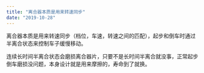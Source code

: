 ```yaml
---
title: "离合器本质是用来转速同步"
date: "2019-10-28"
---
```


离合器本质是用来转速同步（档位，车速，转速之间的匹配），起步和倒车时通过半离合状态来控制车子缓慢移动。

连续长时间半离合状态会磨损离合器片，只要不是长时间半离合就没事，正常起步倒车磨损没问题，本身设计就是用来摩擦的，寿命到了就换。
